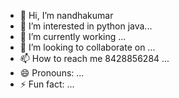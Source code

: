- 👋 Hi, I’m nandhakumar
- 👀 I’m interested in  python java...
- 🌱 I’m currently working ...
- 💞️ I’m looking to collaborate on ...
- 📫 How to reach me 8428856284 ...
- 😄 Pronouns: ...
- ⚡ Fun fact: ...

<!---
nandha3082001/nandha3082001 is a ✨ special ✨ repository because its `README.md` (this file) appears on your GitHub profile.
You can click the Preview link to take a look at your changes.
--->
